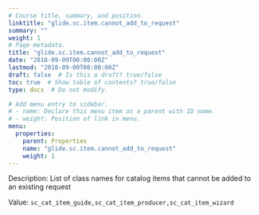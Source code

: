 ```yaml
---
# Course title, summary, and position.
linktitle: "glide.sc.item.cannot_add_to_request"
summary: ""
weight: 1
# Page metadata.
title: "glide.sc.item.cannot_add_to_request"
date: "2018-09-09T00:00:00Z"
lastmod: "2018-09-09T00:00:00Z"
draft: false  # Is this a draft? true/false
toc: true  # Show table of contents? true/false
type: docs  # Do not modify.

# Add menu entry to sidebar.
# - name: Declare this menu item as a parent with ID name.
# - weight: Position of link in menu.
menu:
  properties:
    parent: Properties
    name: "glide.sc.item.cannot_add_to_request"
    weight: 1
---
```


Description: List of class names for catalog items that cannot be added to an existing request


Value: `sc_cat_item_guide,sc_cat_item_producer,sc_cat_item_wizard`